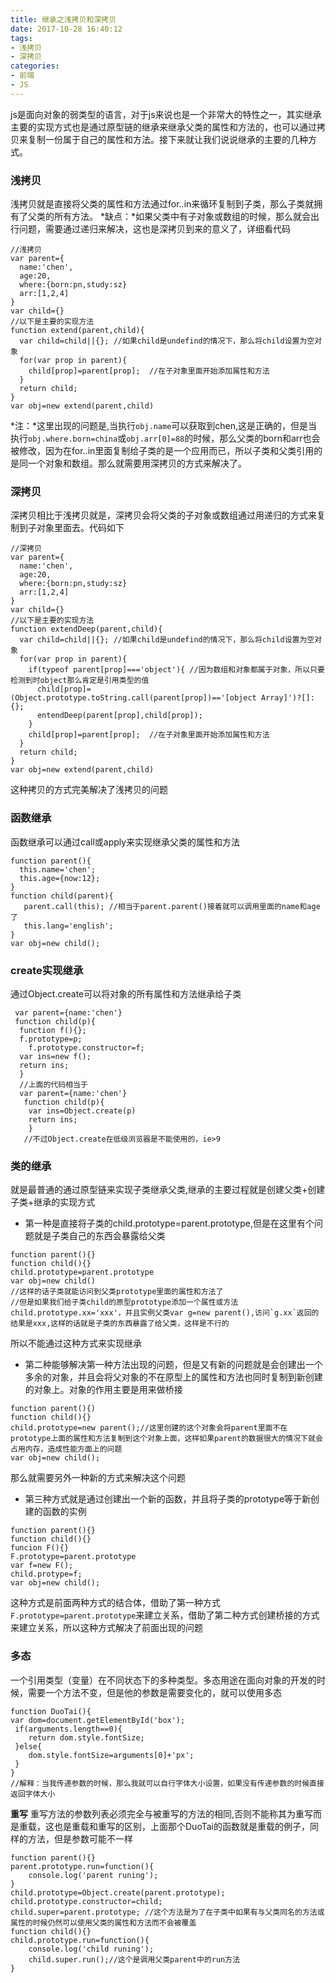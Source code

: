 ```yaml
---
title: 继承之浅拷贝和深拷贝
date: 2017-10-28 16:40:12
tags: 
- 浅拷贝
- 深拷贝
categories:
- 前端
- JS
---
```

js是面向对象的弱类型的语言，对于js来说也是一个非常大的特性之一，其实继承主要的实现方式也是通过原型链的继承来继承父类的属性和方法的，也可以通过拷贝来复制一份属于自己的属性和方法。接下来就让我们说说继承的主要的几种方式。<!--more-->
### 浅拷贝
浅拷贝就是直接将父类的属性和方法通过for..in来循环复制到子类，那么子类就拥有了父类的所有方法。
*缺点：*如果父类中有子对象或数组的时候，那么就会出行问题，需要通过递归来解决，这也是深拷贝到来的意义了，详细看代码
```
//浅拷贝
var parent={
  name:'chen',
  age:20,
  where:{born:pn,study:sz}
  arr:[1,2,4]
}
var child={}
//以下是主要的实现方法
function extend(parent,child){
  var child=child||{}; //如果child是undefind的情况下，那么将child设置为空对象
  for(var prop in parent){
    child[prop]=parent[prop];  //在子对象里面开始添加属性和方法
  }
  return child;
}
var obj=new extend(parent,child)
```
*注：*这里出现的问题是,当执行`obj.name`可以获取到chen,这是正确的，但是当执行`obj.where.born=china`或`obj.arr[0]=88`的时候，那么父类的born和arr也会被修改，因为在for..in里面复制给子类的是一个应用而已，所以子类和父类引用的是同一个对象和数组。那么就需要用深拷贝的方式来解决了。
### 深拷贝
深拷贝相比于浅拷贝就是，深拷贝会将父类的子对象或数组通过用递归的方式来复制到子对象里面去。代码如下
```
//深拷贝
var parent={
  name:'chen',
  age:20,
  where:{born:pn,study:sz}
  arr:[1,2,4]
}
var child={}
//以下是主要的实现方法
function extendDeep(parent,child){
  var child=child||{}; //如果child是undefind的情况下，那么将child设置为空对象
  for(var prop in parent){
    if(typeof parent[prop]==='object'){ //因为数组和对象都属于对象，所以只要检测到时object那么肯定是引用类型的值
      child[prop]=(Object.prototype.toString.call(parent[prop])=='[object Array]')?[]:{};
      entendDeep(parent[prop],child[prop]);
    }
    child[prop]=parent[prop];  //在子对象里面开始添加属性和方法
  }
  return child;
}
var obj=new extend(parent,child)
```
这种拷贝的方式完美解决了浅拷贝的问题
### 函数继承
函数继承可以通过call或apply来实现继承父类的属性和方法
```
function parent(){
  this.name='chen';
  this.age={now:12};
}
function child(parent){
   parent.call(this); //相当于parent.parent()接着就可以调用里面的name和age了
   this.lang='english';
}
var obj=new child();
```
### create实现继承
通过Object.create可以将对象的所有属性和方法继承给子类
```
 var parent={name:'chen'}
 function child(p){
  function f(){};
  f.prototype=p;
	f.prototype.constructor=f;
  var ins=new f();
  return ins;
  }
  //上面的代码相当于
  var parent={name:'chen'}
   function child(p){
    var ins=Object.create(p)
    return ins;
    }
   //不过Object.create在低级浏览器是不能使用的，ie>9
```
### 类的继承
就是最普通的通过原型链来实现子类继承父类,继承的主要过程就是创建父类+创建子类+继承的实现方式
* 第一种是直接将子类的child.prototype=parent.prototype,但是在这里有个问题就是子类自己的东西会暴露给父类
```
function parent(){}
function child(){}
child.prototype=parent.prototype
var obj=new child()
//这样的话子类就能访问到父类prototype里面的属性和方法了
//但是如果我们给子类child的原型prototype添加一个属性或方法child.prototype.xx='xxx'，并且实例父类var g=new parent(),访问`g.xx`返回的结果是xxx,这样的话就是子类的东西暴露了给父类，这样是不行的
```
所以不能通过这种方式来实现继承
* 第二种能够解决第一种方法出现的问题，但是又有新的问题就是会创建出一个多余的对象，并且会将父对象的不在原型上的属性和方法也同时复制到新创建的对象上。对象的作用主要是用来做桥接
```
function parent(){)
function child(){}
child.prototype=new parent();//这里创建的这个对象会将parent里面不在prototype上面的属性和方法复制到这个对象上面，这样如果parent的数据很大的情况下就会占用内存，造成性能方面上的问题
var obj=new child();
```
那么就需要另外一种新的方式来解决这个问题
* 第三种方式就是通过创建出一个新的函数，并且将子类的prototype等于新创建的函数的实例
```
function parent(){}
function child(){}
funcion F(){}
F.prototype=parent.prototype
var f=new F();
child.protype=f;
var obj=new child();
```
这种方式是前面两种方式的结合体，借助了第一种方式`F.prototype=parent.prototype`来建立关系，借助了第二种方式创建桥接的方式来建立关系，所以这种方式解决了前面出现的问题
### 多态
一个引用类型（变量）在不同状态下的多种类型。多态用途在面向对象的开发的时候，需要一个方法不变，但是他的参数是需要变化的，就可以使用多态
```
function DuoTai(){
var dom=document.getElementById('box');
 if(arguments.length==0){
    return dom.style.fontSize;
 }else{
    dom.style.fontSize=arguments[0]+'px';
 }
}
//解释：当我传递参数的时候，那么我就可以自行字体大小设置，如果没有传递参数的时候直接返回字体大小
```
**重写**
重写方法的参数列表必须完全与被重写的方法的相同,否则不能称其为重写而是重载，这也是重载和重写的区别，上面那个DuoTai的函数就是重载的例子，同样的方法，但是参数可能不一样
```
function parent(){}
parent.prototype.run=function(){
	console.log('parent runing');
}
child.prototype=Object.create(parent.prototype);
child.prototype.constructor=child;
child.super=parent.prototype; //这个方法是为了在子类中如果有与父类同名的方法或属性的时候仍然可以使用父类的属性和方法而不会被覆盖
function child(){}
child.prototype.run=function(){
	console.log('child runing');
	child.super.run();//这个是调用父类parent中的run方法
}
```
